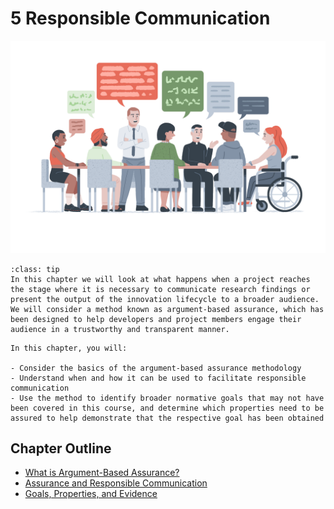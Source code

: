 # 5 Responsible Communication

![](../../images/illustrations/discussion.png)

```{admonition} Summary
:class: tip
In this chapter we will look at what happens when a project reaches the stage where it is necessary to communicate research findings or present the output of the innovation lifecycle to a broader audience. We will consider a method known as argument-based assurance, which has been designed to help developers and project members engage their audience in a trustworthy and transparent manner. 
```

```{admonition} Learning Objectives
In this chapter, you will:

- Consider the basics of the argument-based assurance methodology
- Understand when and how it can be used to facilitate responsible communication
- Use the method to identify broader normative goals that may not have been covered in this course, and determine which properties need to be assured to help demonstrate that the respective goal has been obtained
```

## Chapter Outline

- [What is Argument-Based Assurance?](assurance.md)
- [Assurance and Responsible Communication](communication.md)
- [Goals, Properties, and Evidence](gpe.md)
